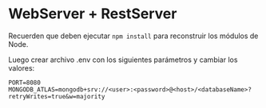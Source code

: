 # WebServer + RestServer

Recuerden que deben ejecutar ```npm install``` para reconstruir los módulos de Node.


Luego crear archivo .env con los siguientes parámetros y cambiar los valores:
```
PORT=8080
MONGODB_ATLAS=mongodb+srv://<user>:<password>@<host>/<databaseName>?retryWrites=true&w=majority
```